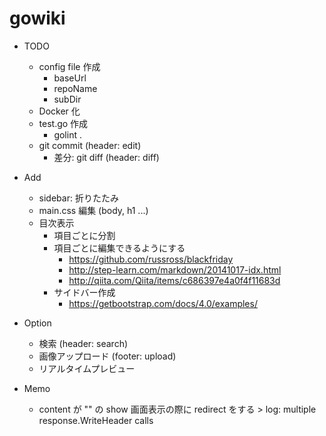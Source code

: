 # gowiki

* TODO
  * config file 作成
    * baseUrl
    * repoName
    * subDir
  * Docker 化
  * test.go 作成
    * golint .
  * git commit (header: edit)
    * 差分: git diff (header: diff)

* Add
  * sidebar: 折りたたみ
  * main.css 編集 (body, h1 ...)
  * 目次表示
    * 項目ごとに分割
    * 項目ごとに編集できるようにする
      * https://github.com/russross/blackfriday
      * http://step-learn.com/markdown/20141017-idx.html
      * http://qiita.com/Qiita/items/c686397e4a0f4f11683d
    * サイドバー作成
      * https://getbootstrap.com/docs/4.0/examples/

* Option
  * 検索 (header: search)
  * 画像アップロード (footer: upload)
  * リアルタイムプレビュー 


* Memo
  * content が "" の show 画面表示の際に redirect をする > log: multiple response.WriteHeader calls
